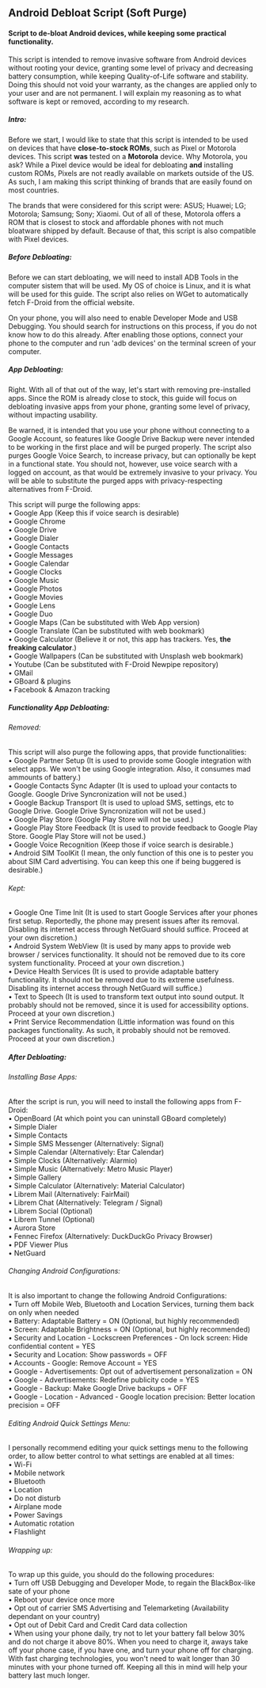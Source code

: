 ## Android Debloat Script (Soft Purge)
#### Script to de-bloat Android devices, while keeping some practical functionality.

This script is intended to remove invasive software from Android devices without rooting your device, granting some level of privacy and decreasing battery consumption, while keeping Quality-of-Life software and stability. Doing this should not void your warranty, as the changes are applied only to your user and are not permanent. I will explain my reasoning as to what software is kept or removed, according to my research.

##### Intro:
Before we start, I would like to state that this script is intended to be used on devices that have **close-to-stock ROMs**, such as Pixel or Motorola devices. This script **was** tested on a **Motorola** device. Why Motorola, you ask? While a Pixel device would be ideal for debloating **and** installing custom ROMs, Pixels are not readly available on markets outside of the US. As such, I am making this script thinking of brands that are easily found on most countries.

The brands that were considered for this script were: ASUS; Huawei; LG; Motorola; Samsung; Sony; Xiaomi. Out of all of these, Motorola offers a ROM that is closest to stock and affordable phones with not much bloatware shipped by default. Because of that, this script is also compatible with Pixel devices.

##### Before Debloating:
Before we can start debloating, we will need to install ADB Tools in the computer sistem that will be used. My OS of choice is Linux, and it is what will be used for this guide. The script also relies on WGet to automatically fetch F-Droid from the official website.

On your phone, you will also need to enable Developer Mode and USB Debugging. You should search for instructions on this process, if you do not know how to do this already. After enabling those options, connect your phone to the computer and run 'adb devices' on the terminal screen of your computer.

##### App Debloating:
Right. With all of that out of the way, let's start with removing pre-installed apps. Since the ROM is already close to stock, this guide will focus on debloating invasive apps from your phone, granting some level of privacy, without impacting usability.

Be warned, it is intended that you use your phone without connecting to a Google Account, so features like Google Drive Backup were never intended to be working in the first place and will be purged properly. The script also purges Google Voice Search, to increase privacy, but can optionally be kept in a functional state. You should not, however, use voice search with a logged on account, as that would be extremely invasive to your privacy. You will be able to substitute the purged apps with privacy-respecting alternatives from F-Droid.

This script will purge the following apps: \
• Google App (Keep this if voice search is desirable) \
• Google Chrome \
• Google Drive \
• Google Dialer \
• Google Contacts \
• Google Messages \
• Google Calendar \
• Google Clocks \
• Google Music \
• Google Photos \
• Google Movies \
• Google Lens \
• Google Duo \
• Google Maps (Can be substituted with Web App version) \
• Google Translate (Can be substituted with web bookmark) \
• Google Calculator (Believe it or not, this app has trackers. Yes, **the freaking calculator**.) \
• Google Wallpapers (Can be substituted with Unsplash web bookmark) \
• Youtube (Can be substituted with F-Droid Newpipe repository) \
• GMail \
• GBoard & plugins \
• Facebook & Amazon tracking

##### Functionality App Debloating:
###### Removed:
This script will also purge the following apps, that provide functionalities: \
• Google Partner Setup (It is used to provide some Google integration with select apps. We won't be using Google integration. Also, it consumes mad ammounts of battery.) \
• Google Contacts Sync Adapter (It is used to upload your contacts to Google. Google Drive Syncronization will not be used.) \
• Google Backup Transport (It is used to upload SMS, settings, etc to Google Drive. Google Drive Syncronization will not be used.) \
• Google Play Store (Google Play Store will not be used.) \
• Google Play Store Feedback (It is used to provide feedback to Google Play Store. Google Play Store will not be used.) \
• Google Voice Recognition (Keep those if voice search is desirable.) \
• Android SIM ToolKit (I mean, the only function of this one is to pester you about SIM Card advertising. You can keep this one if being buggered is desirable.)

###### Kept:
• Google One Time Init (It is used to start Google Services after your phones first setup. Reportedly, the phone may present issues after its removal. Disabling its internet access through NetGuard should suffice. Proceed at your own discretion.) \
• Android System WebView (It is used by many apps to provide web browser / services functionality. It should not be removed due to its core system functionality. Proceed at your own discretion.) \
• Device Health Services (It is used to provide adaptable battery functionality. It should not be removed due to its extreme usefulness. Disabling its internet access through NetGuard will suffice.) \
• Text to Speech (It is used to transform text output into sound output. It probably should not be removed, since it is used for accessibility options. Proceed at your own discretion.) \
• Print Service Recommendation (Little information was found on this packages functionality. As such, it probably should not be removed. Proceed at your own discretion.)

##### After Debloating:
###### Installing Base Apps:
After the script is run, you will need to install the following apps from F-Droid: \
• OpenBoard (At which point you can uninstall GBoard completely) \
• Simple Dialer \
• Simple Contacts \
• Simple SMS Messenger (Alternatively: Signal) \
• Simple Calendar (Alternatively: Etar Calendar) \
• Simple Clocks (Alternatively: Alarmio) \
• Simple Music (Alternatively: Metro Music Player) \
• Simple Gallery \
• Simple Calculator (Alternatively: Material Calculator) \
• Librem Mail (Alternatively: FairMail) \
• Librem Chat (Alternatively: Telegram / Signal) \
• Librem Social (Optional) \
• Librem Tunnel (Optional) \
• Aurora Store \
• Fennec Firefox (Alternatively: DuckDuckGo Privacy Browser) \
• PDF Viewer Plus \
• NetGuard

###### Changing Android Configurations:
It is also important to change the following Android Configurations: \
• Turn off Mobile Web, Bluetooth and Location Services, turning them back on only when needed \
• Battery: Adaptable Battery = ON (Optional, but highly recommended) \
• Screen: Adaptable Brightness = ON (Optional, but highly recommended) \
• Security and Location - Lockscreen Preferences - On lock screen: Hide confidential content = YES \
• Security and Location: Show passwords = OFF \
• Accounts - Google: Remove Account = YES \
• Google - Advertisements: Opt out of advertisement personalization = ON \
• Google - Advertisements: Redefine publicity code = YES \
• Google - Backup: Make Google Drive backups = OFF \
• Google - Location - Advanced - Google location precision: Better location precision = OFF

###### Editing Android Quick Settings Menu:
I personally recommend editing your quick settings menu to the following order, to allow better control to what settings are enabled at all times: \
• Wi-Fi \
• Mobile network \
• Bluetooth \
• Location \
• Do not disturb \
• Airplane mode \
• Power Savings \
• Automatic rotation \
• Flashlight

###### Wrapping up:
To wrap up this guide, you should do the following procedures: \
• Turn off USB Debugging and Developer Mode, to regain the BlackBox-like sate of your phone \
• Reboot your device once more \
• Opt out of carrier SMS Advertising and Telemarketing (Availability dependant on your country) \
• Opt out of Debit Card and Credit Card data collection \
• When using your phone daily, try not to let your battery fall below 30% and do not charge it above 80%. When you need to charge it, aways take off your phone case, if you have one, and turn your phone off for charging. With fast charging technologies, you won't need to wait longer than 30 minutes with your phone turned off. Keeping all this in mind will help your battery last much longer.
